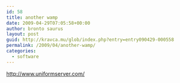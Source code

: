 ```yaml
---
id: 58
title: another wamp
date: 2009-04-29T07:05:58+00:00
author: bronto saurus
layout: post
guid: http://kravca.mu/glob/index.php?entry=entry090429-000558
permalink: /2009/04/another-wamp/
categories:
  - software
---
```

<a href="http://www.uniformserver.com/" target="_blank" >http://www.uniformserver.com/</a>
